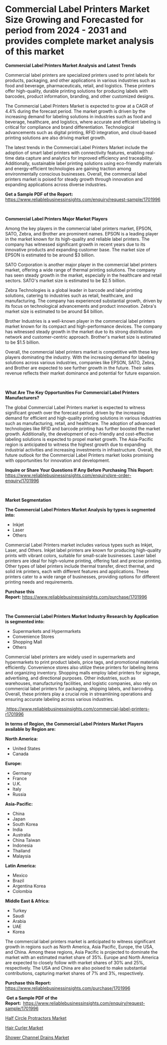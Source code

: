 <p><h1>Commercial Label Printers Market Size Growing and Forecasted for period from 2024 - 2031 and provides complete market analysis of this market</h1></p><p><strong>Commercial Label Printers Market Analysis and Latest Trends</strong></p>
<p><p>Commercial label printers are specialized printers used to print labels for products, packaging, and other applications in various industries such as food and beverage, pharmaceuticals, retail, and logistics. These printers offer high-quality, durable printing solutions for producing labels with barcodes, product information, branding, and other customized designs.</p><p>The Commercial Label Printers Market is expected to grow at a CAGR of 4.4% during the forecast period. The market growth is driven by the increasing demand for labeling solutions in industries such as food and beverage, healthcare, and logistics, where accurate and efficient labeling is critical for compliance and brand differentiation. Technological advancements such as digital printing, RFID integration, and cloud-based printing solutions are also driving market growth.</p><p>The latest trends in the Commercial Label Printers Market include the adoption of smart label printers with connectivity features, enabling real-time data capture and analytics for improved efficiency and traceability. Additionally, sustainable label printing solutions using eco-friendly materials and energy-efficient technologies are gaining traction among environmentally conscious businesses. Overall, the commercial label printers market is poised for steady growth through innovation and expanding applications across diverse industries.</p></p>
<p><strong>Get a Sample PDF of the Report:&nbsp;</strong> <a href="https://www.reliablebusinessinsights.com/enquiry/request-sample/1701996">https://www.reliablebusinessinsights.com/enquiry/request-sample/1701996</a></p>
<p>&nbsp;</p>
<p><strong>Commercial Label Printers Major Market Players</strong></p>
<p><p>Among the key players in the commercial label printers market, EPSON, SATO, Zebra, and Brother are prominent names. EPSON is a leading player in the market known for its high-quality and reliable label printers. The company has witnessed significant growth in recent years due to its innovative products and expanding customer base. The market size of EPSON is estimated to be around $3 billion.</p><p>SATO Corporation is another major player in the commercial label printers market, offering a wide range of thermal printing solutions. The company has seen steady growth in the market, especially in the healthcare and retail sectors. SATO's market size is estimated to be $2.5 billion.</p><p>Zebra Technologies is a global leader in barcode and label printing solutions, catering to industries such as retail, healthcare, and manufacturing. The company has experienced substantial growth, driven by its focus on technological advancements and product innovation. Zebra's market size is estimated to be around $4 billion.</p><p>Brother Industries is a well-known player in the commercial label printers market known for its compact and high-performance devices. The company has witnessed steady growth in the market due to its strong distribution network and customer-centric approach. Brother's market size is estimated to be $1.5 billion.</p><p>Overall, the commercial label printers market is competitive with these key players dominating the industry. With the increasing demand for labeling solutions across various industries, companies like EPSON, SATO, Zebra, and Brother are expected to see further growth in the future. Their sales revenue reflects their market dominance and potential for future expansion.</p></p>
<p>&nbsp;</p>
<p><strong>What Are The Key Opportunities For Commercial Label Printers Manufacturers?</strong></p>
<p><p>The global Commercial Label Printers market is expected to witness significant growth over the forecast period, driven by the increasing demand for efficient and high-quality printing solutions in various industries such as manufacturing, retail, and healthcare. The adoption of advanced technologies like RFID and barcode printing has further boosted the market growth. Additionally, the development of eco-friendly and cost-effective labeling solutions is expected to propel market growth. The Asia-Pacific region is anticipated to witness the highest growth due to expanding industrial activities and increasing investments in infrastructure. Overall, the future outlook for the Commercial Label Printers market looks promising with opportunities for innovation and development.</p></p>
<p><strong>Inquire or Share Your Questions If Any Before Purchasing This Report:</strong> <a href="https://www.reliablebusinessinsights.com/enquiry/pre-order-enquiry/1701996">https://www.reliablebusinessinsights.com/enquiry/pre-order-enquiry/1701996</a></p>
<p>&nbsp;</p>
<p><strong>Market Segmentation</strong></p>
<p><strong>The Commercial Label Printers Market Analysis by types is segmented into:</strong></p>
<p><ul><li>Inkjet</li><li>Laser</li><li>Others</li></ul></p>
<p><p>Commercial Label Printers market includes various types such as Inkjet, Laser, and Others. Inkjet label printers are known for producing high-quality prints with vibrant colors, suitable for small-scale businesses. Laser label printers are ideal for high-volume printing, offering fast and precise printing. Other types of label printers include thermal transfer, direct thermal, and solid ink printers, each with different features and applications. These printers cater to a wide range of businesses, providing options for different printing needs and requirements.</p></p>
<p><strong>Purchase this Report:&nbsp;</strong><a href="https://www.reliablebusinessinsights.com/purchase/1701996">https://www.reliablebusinessinsights.com/purchase/1701996</a></p>
<p>&nbsp;</p>
<p><strong>The Commercial Label Printers Market Industry Research by Application is segmented into:</strong></p>
<p><ul><li>Supermarkets and Hypermarkets</li><li>Convenience Stores</li><li>Shopping Mall</li><li>Others</li></ul></p>
<p><p>Commercial label printers are widely used in supermarkets and hypermarkets to print product labels, price tags, and promotional materials efficiently. Convenience stores also utilize these printers for labeling items and organizing inventory. Shopping malls employ label printers for signage, advertising, and directional purposes. Other industries, such as warehouses, manufacturing facilities, and logistic companies, also rely on commercial label printers for packaging, shipping labels, and barcoding. Overall, these printers play a crucial role in streamlining operations and ensuring accurate labeling across various industries.</p></p>
<p><a href="https://www.reliablebusinessinsights.com/commercial-label-printers-r1701996">&nbsp;https://www.reliablebusinessinsights.com/commercial-label-printers-r1701996</a></p>
<p><strong>In terms of Region, the Commercial Label Printers Market Players available by Region are:</strong></p>
<p>
    <p> <strong> North America: </strong>
        <ul>
            <li>United States</li>
            <li>Canada</li>
        </ul>
        </p> 
    <p> <strong> Europe: </strong>
        <ul>
            <li>Germany</li>
            <li>France</li>
            <li>U.K.</li>
            <li>Italy</li>
            <li>Russia</li>
        </ul>
        </p> 
    <p> <strong> Asia-Pacific: </strong>
        <ul>
            <li>China</li>
            <li>Japan</li>
            <li>South Korea</li>
            <li>India</li>
            <li>Australia</li>
            <li>China Taiwan</li>
            <li>Indonesia</li>
            <li>Thailand</li>
            <li>Malaysia</li>
        </ul>
        </p> 
    <p> <strong> Latin America: </strong>
        <ul>
            <li>Mexico</li>
            <li>Brazil</li>
            <li>Argentina Korea</li>
            <li>Colombia</li>
        </ul>
        </p> 
    <p> <strong> Middle East & Africa: </strong>
        <ul>
            <li>Turkey</li>
            <li>Saudi</li>
            <li>Arabia</li>
            <li>UAE</li>
            <li>Korea</li>
        </ul>
    </p>
    </p>
<p><p>The commercial label printers market is anticipated to witness significant growth in regions such as North America, Asia Pacific, Europe, the USA, and China. Among these regions, Asia Pacific is projected to dominate the market with an estimated market share of 35%. Europe and North America are expected to closely follow with market shares of 30% and 25%, respectively. The USA and China are also poised to make substantial contributions, capturing market shares of 7% and 3%, respectively.</p></p>
<p><strong>Purchase this Report: </strong><a href="https://www.reliablebusinessinsights.com/purchase/1701996">https://www.reliablebusinessinsights.com/purchase/1701996</a></p>
<p>&nbsp;<strong>Get a Sample PDF of the Report:&nbsp;&nbsp;</strong><a href="https://www.reliablebusinessinsights.com/enquiry/request-sample/1701996">https://www.reliablebusinessinsights.com/enquiry/request-sample/1701996</a></p>
<p><strong></strong></p>
<p><p><a href="https://github.com/hannahforsyth9786/Market-Research-Report-List-1/blob/main/half-circle-protractors-market.md">Half Circle Protractors Market</a></p><p><a href="https://github.com/AbdulKoss18/Market-Research-Report-List-1/blob/main/hair-curler-market.md">Hair Curler Market</a></p><p><a href="https://github.com/eliyamanson4561/Market-Research-Report-List-1/blob/main/shower-channel-drains-market.md">Shower Channel Drains Market</a></p></p>